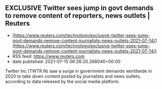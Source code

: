 ## EXCLUSIVE Twitter sees jump in govt demands to remove content of reporters, news outlets | Reuters
 - [https://www.reuters.com/technology/exclusive-twitter-sees-jump-govt-demands-remove-content-journalists-news-outlets-2021-07-14/](https://www.reuters.com/technology/exclusive-twitter-sees-jump-govt-demands-remove-content-journalists-news-outlets-2021-07-14/)
 - RSS feed: https://www.reuters.com
 - date published: 2021-07-15 06:26:20.268040+00:00

Twitter Inc (TWTR.N) saw a surge in government demands worldwide in 2020 to take down content posted by journalists and news outlets, according to data released by the social media platform.

